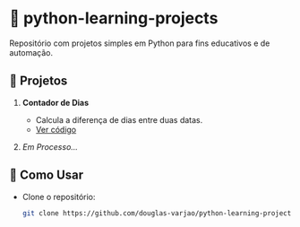 # 🐍 python-learning-projects

Repositório com projetos simples em Python para fins educativos e de automação.  

## 📂 Projetos  

1. **Contador de Dias**  
   - Calcula a diferença de dias entre duas datas.  
   - [Ver código](/contador-de-dias/contador.py)  

2. *Em Processo...*  

## 🚀 Como Usar  
- Clone o repositório:  
  ```bash
  git clone https://github.com/douglas-varjao/python-learning-projects.git
